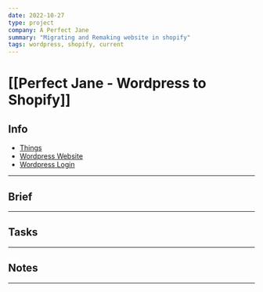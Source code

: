 ```yaml
---
date: 2022-10-27
type: project
company: A Perfect Jane
summary: "Migrating and Remaking website in shopify"
tags: wordpress, shopify, current
---
```


# [[Perfect Jane - Wordpress to Shopify]]


## Info
- [Things](things:///show?id=LBrh8EFGg9iKGWq2Vecsu5)
- [Wordpress Website](https://aperfectjane.com/)
- [Wordpress Login](http://aperfectjane.com/loginapj)

---

## Brief


---

## Tasks


---

## Notes


---